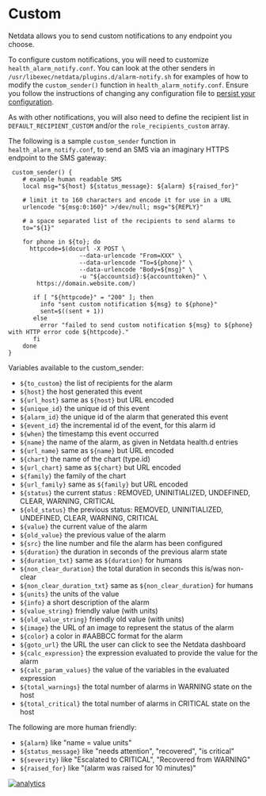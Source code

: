 <!--
---
title: "Custom"
custom_edit_url: https://github.com/netdata/netdata/edit/master/health/notifications/custom/README.md
---
-->

# Custom

Netdata allows you to send custom notifications to any endpoint you choose.

To configure custom notifications, you will need to customize `health_alarm_notify.conf`. You can look at the other senders in `/usr/libexec/netdata/plugins.d/alarm-notify.sh` for examples of how to modify the `custom_sender()` function in `health_alarm_notify.conf`. Ensure you follow the instructions of changing any configuration file to [persist your configuration](../../../docs/configuration-guide.md#persist-my-configuration).

As with other notifications, you will also need to define the recipient list in `DEFAULT_RECIPIENT_CUSTOM` and/or the `role_recipients_custom` array.

The following is a sample `custom_sender` function in `health_alarm_notify.conf`, to send an SMS via an imaginary HTTPS endpoint to the SMS gateway:

```
 custom_sender() {
    # example human readable SMS
    local msg="${host} ${status_message}: ${alarm} ${raised_for}"

    # limit it to 160 characters and encode it for use in a URL
    urlencode "${msg:0:160}" >/dev/null; msg="${REPLY}"

    # a space separated list of the recipients to send alarms to
    to="${1}"

    for phone in ${to}; do
      httpcode=$(docurl -X POST \
				    --data-urlencode "From=XXX" \
				    --data-urlencode "To=${phone}" \
				    --data-urlencode "Body=${msg}" \
				    -u "${accountsid}:${accounttoken}" \
        https://domain.website.com/)

       if [ "${httpcode}" = "200" ]; then
         info "sent custom notification ${msg} to ${phone}"
         sent=$((sent + 1))
       else
         error "failed to send custom notification ${msg} to ${phone} with HTTP error code ${httpcode}."
       fi
    done
}
```

Variables available to the custom_sender:

-   `${to_custom}`          the list of recipients for the alarm
-   `${host}`               the host generated this event
-   `${url_host}`           same as `${host}` but URL encoded
-   `${unique_id}`          the unique id of this event
-   `${alarm_id}`           the unique id of the alarm that generated this event
-   `${event_id}`           the incremental id of the event, for this alarm id
-   `${when}`               the timestamp this event occurred
-   `${name}`               the name of the alarm, as given in Netdata health.d entries
-   `${url_name}`           same as `${name}` but URL encoded
-   `${chart}`              the name of the chart (type.id)
-   `${url_chart}`          same as `${chart}` but URL encoded
-   `${family}`             the family of the chart
-   `${url_family}`         same as `${family}` but URL encoded
-   `${status}`             the current status : REMOVED, UNINITIALIZED, UNDEFINED, CLEAR, WARNING, CRITICAL
-   `${old_status}`         the previous status: REMOVED, UNINITIALIZED, UNDEFINED, CLEAR, WARNING, CRITICAL
-   `${value}`              the current value of the alarm
-   `${old_value}`          the previous value of the alarm
-   `${src}`                the line number and file the alarm has been configured
-   `${duration}`           the duration in seconds of the previous alarm state
-   `${duration_txt}`       same as `${duration}` for humans
-   `${non_clear_duration}` the total duration in seconds this is/was non-clear
-   `${non_clear_duration_txt}` same as `${non_clear_duration}` for humans
-   `${units}`              the units of the value
-   `${info}`               a short description of the alarm
-   `${value_string}`       friendly value (with units)
-   `${old_value_string}`   friendly old value (with units)
-   `${image}`              the URL of an image to represent the status of the alarm
-   `${color}`              a color in #AABBCC format for the alarm
-   `${goto_url}`           the URL the user can click to see the Netdata dashboard
-   `${calc_expression}`    the expression evaluated to provide the value for the alarm
-   `${calc_param_values}`  the value of the variables in the evaluated expression
-   `${total_warnings}`     the total number of alarms in WARNING state on the host
-   `${total_critical}`     the total number of alarms in CRITICAL state on the host

The following are more human friendly:

-   `${alarm}`              like "name = value units"
-   `${status_message}`     like "needs attention", "recovered", "is critical"
-   `${severity}`           like "Escalated to CRITICAL", "Recovered from WARNING"
-   `${raised_for}`         like "(alarm was raised for 10 minutes)"

[![analytics](https://www.google-analytics.com/collect?v=1&aip=1&t=pageview&_s=1&ds=github&dr=https%3A%2F%2Fgithub.com%2Fnetdata%2Fnetdata&dl=https%3A%2F%2Fmy-netdata.io%2Fgithub%2Fhealth%2Fnotifications%2Fcustom%2FREADME&_u=MAC~&cid=5792dfd7-8dc4-476b-af31-da2fdb9f93d2&tid=UA-64295674-3)](<>)
